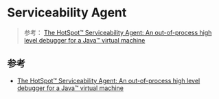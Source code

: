 # Serviceability Agent

> 参考： [The HotSpot™ Serviceability Agent: An out-of-process high level debugger for a Java™ virtual machine](https://www.usenix.org/legacy/events/jvm01/full_papers/russell/russell_html/index.html)







## 参考

- [The HotSpot™ Serviceability Agent: An out-of-process high level debugger for a Java™ virtual machine](https://www.usenix.org/legacy/events/jvm01/full_papers/russell/russell_html/index.html)